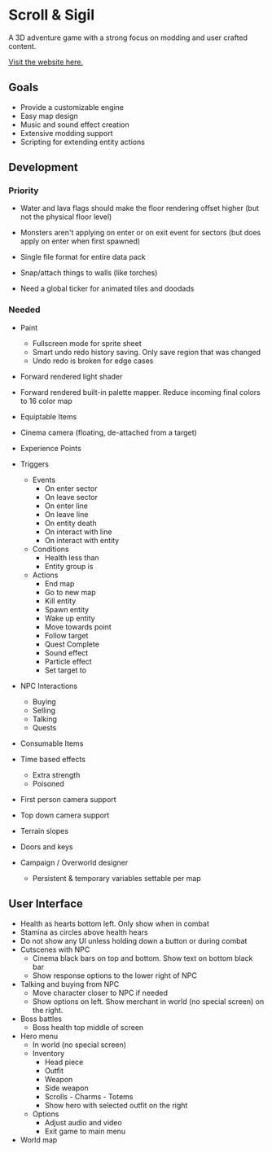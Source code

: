 # Scroll & Sigil

A 3D adventure game with a strong focus on modding and user crafted content.

[Visit the website here.](https://scrollandsigil.com)

## Goals

- Provide a customizable engine
- Easy map design
- Music and sound effect creation
- Extensive modding support
- Scripting for extending entity actions

## Development

### Priority

- Water and lava flags should make the floor rendering offset higher (but not the physical floor level)
- Monsters aren't applying on enter or on exit event for sectors (but does apply on enter when first spawned)

- Single file format for entire data pack
- Snap/attach things to walls (like torches)
- Need a global ticker for animated tiles and doodads

### Needed

- Paint

  - Fullscreen mode for sprite sheet
  - Smart undo redo history saving. Only save region that was changed
  - Undo redo is broken for edge cases

- Forward rendered light shader
- Forward rendered built-in palette mapper. Reduce incoming final colors to 16 color map
- Equiptable Items
- Cinema camera (floating, de-attached from a target)
- Experience Points
- Triggers
  - Events
    - On enter sector
    - On leave sector
    - On enter line
    - On leave line
    - On entity death
    - On interact with line
    - On interact with entity
  - Conditions
    - Health less than
    - Entity group is
  - Actions
    - End map
    - Go to new map
    - Kill entity
    - Spawn entity
    - Wake up entity
    - Move towards point
    - Follow target
    - Quest Complete
    - Sound effect
    - Particle effect
    - Set target to
- NPC Interactions
  - Buying
  - Selling
  - Talking
  - Quests
- Consumable Items
- Time based effects
  - Extra strength
  - Poisoned
- First person camera support
- Top down camera support
- Terrain slopes
- Doors and keys
- Campaign / Overworld designer
  - Persistent & temporary variables settable per map

## User Interface

- Health as hearts bottom left. Only show when in combat
- Stamina as circles above health hears
- Do not show any UI unless holding down a button or during combat
- Cutscenes with NPC
  - Cinema black bars on top and bottom. Show text on bottom black bar
  - Show response options to the lower right of NPC
- Talking and buying from NPC
  - Move character closer to NPC if needed
  - Show options on left. Show merchant in world (no special screen) on the right.
- Boss battles
  - Boss health top middle of screen
- Hero menu
  - In world (no special screen)
  - Inventory
    - Head piece
    - Outfit
    - Weapon
    - Side weapon
    - Scrolls - Charms - Totems
    - Show hero with selected outfit on the right
  - Options
    - Adjust audio and video
    - Exit game to main menu
- World map

